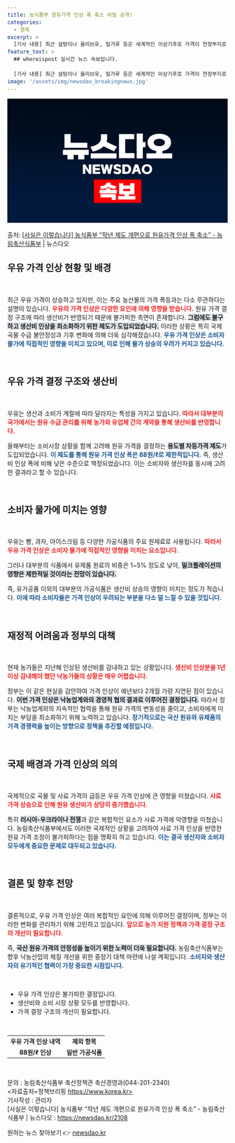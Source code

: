 ```yaml
---
title: 농식품부 원유가격 인상 폭 축소 비밀 공개!
categories:
  - 경제
excerpt: >
  [기사 내용] 최근 설탕이나 올리브유, 밀가루 등은 세계적인 이상기후로 가격이 천정부지로 뛰었다. 인도유럽에…
feature_text: >
  ## whereispost 실시간 뉴스 속보입니다.

  [기사 내용] 최근 설탕이나 올리브유, 밀가루 등은 세계적인 이상기후로 가격이 천정부지로 뛰었다. 인도유럽에…
image: '/assets/img/newsdao_breakingnews.jpg'
---
```


![뉴스다오 속보](/assets/img/newsdao_breakingnews.jpg)

<p>출처: <a href="https://newsdao.kr/2108" rel="dofollow">[사실은 이렇습니다] 농식품부 “작년 제도 개편으로 원유가격 인상 폭 축소” - 농림축산식품부</a> | 뉴스다오</p>

<h2 data-ke-size="size26">우유 가격 인상 현황 및 배경</h2>

<p data-ke-size="size16">&nbsp;</p>

최근 우유 가격이 상승하고 있지만, 이는 주요 농산물의 가격 폭등과는 다소 무관하다는 설명이 있습니다. <b><span style="color: #ee2323;">우유의 가격 인상은 다양한 요인에 의해 영향을 받습니다.</span></b> 원유 가격 결정 구조에 따라 생산비가 반영되기 때문에 불가피한 측면이 존재합니다. <b><span style="background-color: #21538527;">그럼에도 불구하고 생산비 인상을 최소화하기 위한 제도가 도입되었습니다.</span></b> 이러한 상황은 특히 국제 곡물 수급 불안정성과 기후 변화에 의해 더욱 심각해졌습니다. <b><span style="color: #1a5490;">우유 가격 인상은 소비자 물가에 직접적인 영향을 미치고 있으며, 이로 인해 물가 상승의 우려가 커지고 있습니다.</span></b>

<p data-ke-size="size16">&nbsp;</p>

<h2 data-ke-size="size26">우유 가격 결정 구조와 생산비</h2>

<p data-ke-size="size16">&nbsp;</p>

우유는 생산과 소비가 계절에 따라 달라지는 특성을 가지고 있습니다. <b><span style="color: #ee2323;">따라서 대부분의 국가에서는 원유 수급 관리를 위해 농가와 유업체 간의 계약을 통해 생산비를 반영합니다.</span></b> 

올해부터는 소비시장 상황을 함께 고려해 원유 가격을 결정하는 <b><span style="background-color: #21538527;">용도별 차등가격 제도</span></b>가 도입되었습니다. <b><span style="color: #1a5490;">이 제도를 통해 원유 가격 인상 폭은 88원/ℓ로 제한적입니다.</span></b> 즉, 생산비 인상 폭에 비해 낮은 수준으로 책정되었습니다. 이는 소비자와 생산자를 동시에 고려한 결과라고 할 수 있습니다.

<p data-ke-size="size16">&nbsp;</p>

<h2 data-ke-size="size26">소비자 물가에 미치는 영향</h2>

<p data-ke-size="size16">&nbsp;</p>

우유는 빵, 과자, 아이스크림 등 다양한 가공식품의 주요 원재료로 사용됩니다. <b><span style="color: #ee2323;">따라서 우유 가격 인상은 소비자 물가에 직접적인 영향을 미치는 요소입니다.</span></b> 

그러나 대부분의 식품에서 유제품 원료의 비중은 1~5% 정도로 낮아, <b><span style="background-color: #21538527;">밀크플레이션의 영향은 제한적일 것이라는 전망이 있습니다.</span></b> 

즉, 유가공품 이외의 대부분의 가공식품은 생산비 상승의 영향이 미치는 정도가 적습니다. <b><span style="color: #1a5490;">이에 따라 소비자들은 가격 인상이 우려되는 부분을 다소 덜 느낄 수 있을 것입니다.</span></b>

<p data-ke-size="size16">&nbsp;</p>

<h2 data-ke-size="size26">재정적 어려움과 정부의 대책</h2>

<p data-ke-size="size16">&nbsp;</p>

현재 농가들은 지난해 인상된 생산비를 감내하고 있는 상황입니다. <b><span style="color: #ee2323;">생산비 인상분을 1년 이상 감내해야 했던 낙농가들의 상황은 매우 어렵습니다.</span></b> 

정부는 이 같은 현실을 감안하여 가격 인상이 예년보다 2개월 가량 지연된 점이 있습니다. <b><span style="background-color: #21538527;">이번 가격 인상은 낙농업계와의 경영적 협의 결과로 이루어진 결정입니다.</span></b> 따라서 정부는 낙농업계와의 지속적인 협력을 통해 원유 가격의 변동성을 줄이고, 소비자에게 미치는 부담을 최소화하기 위해 노력하고 있습니다. <b><span style="color: #1a5490;">장기적으로는 국산 원유와 유제품의 가격 경쟁력을 높이는 방향으로 정책을 추진할 예정입니다.</span></b>

<p data-ke-size="size16">&nbsp;</p>

<h2 data-ke-size="size26">국제 배경과 가격 인상의 의의</h2>

<p data-ke-size="size16">&nbsp;</p>

국제적으로 곡물 및 사료 가격의 급등은 우유 가격 인상에 큰 영향을 미쳤습니다. <b><span style="color: #ee2323;">사료 가격 상승으로 인해 원유 생산비가 상당히 증가했습니다.</span></b> 

특히 <b><span style="background-color: #21538527;">러시아-우크라이나 전쟁</span></b>과 같은 복합적인 요소가 사료 가격에 악영향을 미쳤습니다. 농림축산식품부에서도 이러한 국제적인 상황을 고려하여 사료 가격 인상을 반영한 원유 가격 조정이 불가피하다는 점을 명확히 하고 있습니다. <b><span style="color: #1a5490;">이는 결국 생산자와 소비자 모두에게 중요한 문제로 대두되고 있습니다.</span></b>

<p data-ke-size="size16">&nbsp;</p>

<h2 data-ke-size="size26">결론 및 향후 전망</h2>

<p data-ke-size="size16">&nbsp;</p>

결론적으로, 우유 가격 인상은 여러 복합적인 요인에 의해 이루어진 결정이며, 정부는 이러한 변화를 관리하기 위해 고민하고 있습니다. <b><span style="color: #ee2323;">앞으로 농가 지원 정책과 가격 결정 구조의 개선이 필요합니다.</span></b> 

즉, <b><span style="background-color: #21538527;">국산 원유 가격의 안정성을 높이기 위한 노력이 더욱 필요합니다.</span></b> 농림축산식품부는 향후 낙농산업의 체질 개선을 위한 중장기 대책 마련에 나설 계획입니다. <b><span style="color: #1a5490;">소비자와 생산자의 유기적인 협력이 가장 중요한 시점입니다.</span></b> 

<p data-ke-size="size16">&nbsp;</p>

<ul>
    <li>우유 가격 인상은 불가피한 결정입니다.</li>
    <li>생산비와 소비 시장 상황 모두를 반영합니다.</li>
    <li>가격 결정 구조의 개선이 필요합니다.</li>
</ul>

<p data-ke-size="size16">&nbsp;</p>

<table>
    <tr>
        <td style="text-align: center; height: 17px;"><b>우유 가격 인상 내역</b></td>
        <td style="text-align: center; height: 17px;"><b>제외 항목</b></td>
    </tr>
    <tr>
        <td style="text-align: center; height: 17px;"><b>88원/ℓ 인상</b></td>
        <td style="text-align: center; height: 17px;"><b>일반 가공식품</b></td>
    </tr>
</table>

<p data-ke-size="size16">&nbsp;</p>

문의 : 농림축산식품부 축산정책관 축산경영과(044-201-2340)  
<자료출처=정책브리핑 https://www.korea.kr>  
기사작성 : 관리자  
[사실은 이렇습니다] 농식품부 “작년 제도 개편으로 원유가격 인상 폭 축소” - 농림축산식품부 | 뉴스다오  : https://newsdao.kr/2108 

원하는 뉴스 찾아보기 👉 <a href="https://newsdao.kr" rel="dofollow">newsdao.kr</a>



